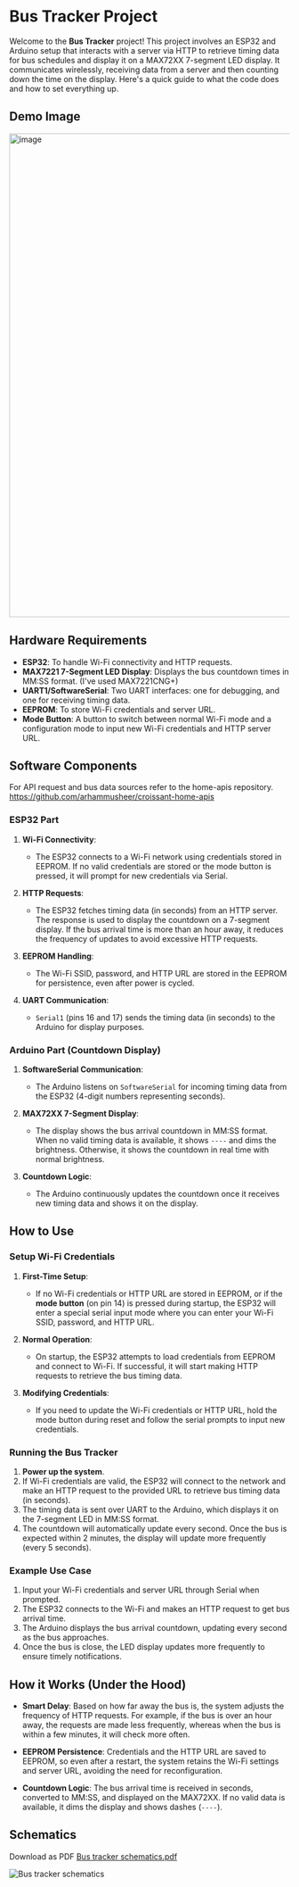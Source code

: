 # Bus Tracker Project

Welcome to the **Bus Tracker** project! This project involves an ESP32 and Arduino setup that interacts with a server via HTTP to retrieve timing data for bus schedules and display it on a MAX72XX 7-segment LED display. It communicates wirelessly, receiving data from a server and then counting down the time on the display. Here's a quick guide to what the code does and how to set everything up.

## Demo Image
<img width="867" alt="image" src="https://github.com/user-attachments/assets/50544e3f-4da6-460f-877f-24a567a0607d">


## Hardware Requirements
- **ESP32**: To handle Wi-Fi connectivity and HTTP requests.
- **MAX7221 7-Segment LED Display**: Displays the bus countdown times in MM:SS format. (I've used MAX7221CNG+)
- **UART1/SoftwareSerial**: Two UART interfaces: one for debugging, and one for receiving timing data.
- **EEPROM**: To store Wi-Fi credentials and server URL.
- **Mode Button**: A button to switch between normal Wi-Fi mode and a configuration mode to input new Wi-Fi credentials and HTTP server URL.

## Software Components
For API request and bus data sources refer to the home-apis repository. https://github.com/arhammusheer/croissant-home-apis

### ESP32 Part
1. **Wi-Fi Connectivity**: 
   - The ESP32 connects to a Wi-Fi network using credentials stored in EEPROM. If no valid credentials are stored or the mode button is pressed, it will prompt for new credentials via Serial.
   
2. **HTTP Requests**:
   - The ESP32 fetches timing data (in seconds) from an HTTP server. The response is used to display the countdown on a 7-segment display. If the bus arrival time is more than an hour away, it reduces the frequency of updates to avoid excessive HTTP requests.

3. **EEPROM Handling**:
   - The Wi-Fi SSID, password, and HTTP URL are stored in the EEPROM for persistence, even after power is cycled.

4. **UART Communication**:
   - `Serial1` (pins 16 and 17) sends the timing data (in seconds) to the Arduino for display purposes.

### Arduino Part (Countdown Display)
1. **SoftwareSerial Communication**:
   - The Arduino listens on `SoftwareSerial` for incoming timing data from the ESP32 (4-digit numbers representing seconds).

2. **MAX72XX 7-Segment Display**:
   - The display shows the bus arrival countdown in MM:SS format. When no valid timing data is available, it shows `----` and dims the brightness. Otherwise, it shows the countdown in real time with normal brightness.

3. **Countdown Logic**:
   - The Arduino continuously updates the countdown once it receives new timing data and shows it on the display.

## How to Use

### Setup Wi-Fi Credentials
1. **First-Time Setup**: 
   - If no Wi-Fi credentials or HTTP URL are stored in EEPROM, or if the **mode button** (on pin 14) is pressed during startup, the ESP32 will enter a special serial input mode where you can enter your Wi-Fi SSID, password, and HTTP URL.
   
2. **Normal Operation**:
   - On startup, the ESP32 attempts to load credentials from EEPROM and connect to Wi-Fi. If successful, it will start making HTTP requests to retrieve the bus timing data.
   
3. **Modifying Credentials**:
   - If you need to update the Wi-Fi credentials or HTTP URL, hold the mode button during reset and follow the serial prompts to input new credentials.

### Running the Bus Tracker
1. **Power up the system**.
2. If Wi-Fi credentials are valid, the ESP32 will connect to the network and make an HTTP request to the provided URL to retrieve bus timing data (in seconds).
3. The timing data is sent over UART to the Arduino, which displays it on the 7-segment LED in MM:SS format.
4. The countdown will automatically update every second. Once the bus is expected within 2 minutes, the display will update more frequently (every 5 seconds).

### Example Use Case
1. Input your Wi-Fi credentials and server URL through Serial when prompted.
2. The ESP32 connects to the Wi-Fi and makes an HTTP request to get bus arrival time.
3. The Arduino displays the bus arrival countdown, updating every second as the bus approaches.
4. Once the bus is close, the LED display updates more frequently to ensure timely notifications.

## How it Works (Under the Hood)

- **Smart Delay**: Based on how far away the bus is, the system adjusts the frequency of HTTP requests. For example, if the bus is over an hour away, the requests are made less frequently, whereas when the bus is within a few minutes, it will check more often.
  
- **EEPROM Persistence**: Credentials and the HTTP URL are saved to EEPROM, so even after a restart, the system retains the Wi-Fi settings and server URL, avoiding the need for reconfiguration.

- **Countdown Logic**: The bus arrival time is received in seconds, converted to MM:SS, and displayed on the MAX72XX. If no valid data is available, it dims the display and shows dashes (`----`).

## Schematics
Download as PDF [Bus tracker schematics.pdf](https://github.com/user-attachments/files/16958053/Bus.tracker.schematics.pdf)

![Bus tracker schematics](https://github.com/user-attachments/assets/4a518af6-8a03-4688-a62d-755465d72eec)

